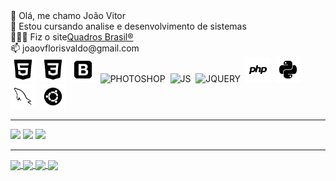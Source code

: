 <div>👋 Olá, me chamo João Vitor</div>
<div>🌱 Estou cursando analise e desenvolvimento de sistemas</div>
<div>👨🏻‍💻 Fiz o site<a href="https://www.quadrosbrasil.com.br/">Quadros Brasil®</a>
<div>📫 joaovflorisvaldo@gmail.com</div>
<div>
  <img src="https://github.com/vorillaz/devicons/blob/master/!SVG/html5.svg" title="HTML" alt="HTML" width="40" height="40"/>&nbsp;
  <img src="https://github.com/vorillaz/devicons/blob/master/!SVG/css3.svg" title="CSS3" alt="CSS3" width="40" height="40"/>&nbsp;
  <img src="https://github.com/vorillaz/devicons/blob/master/!SVG/bootstrap.svg" title="BOOTSTRAP" alt="BOOTSTRAP" width="40" height="40"/>&nbsp;
  <img src="https://github.com/vorillaz/devicons/blob/master/!SVG/photoshop.svg" title="PHOTOSHOP" alt="PHOTOSHOP" width="40" height="40"/>&nbsp;
  <img src="https://github.com/vorillaz/devicons/blob/master/!SVG/javascript_1.svg" title="JS" alt="JS" width="40" height="40"/>&nbsp;
  <img src="https://github.com/vorillaz/devicons/blob/master/!SVG/jquery_logo.svg" title="JQUERY" alt="JQUERY" width="40" height="40"/>&nbsp;
  <img src="https://github.com/vorillaz/devicons/blob/master/!SVG/php.svg" title="PHP" alt="PHP" width="40" height="40"/>&nbsp;
  <img src="https://github.com/vorillaz/devicons/blob/master/!SVG/python.svg" title="PYTHON" alt="PYTHON" width="40" height="40"/>&nbsp;
  <img src="https://github.com/vorillaz/devicons/blob/master/!SVG/mysql.svg" title="MySQL" alt="MySQL" width="40" height="40"/>&nbsp;
  <img src="https://github.com/vorillaz/devicons/blob/master/!SVG/ubuntu.svg" title="UBUNTU" alt="UBUNTU" width="40" height="40"/>&nbsp;
</div>
<hr>
<div>
  <img height="140em" src="https://github-readme-stats.vercel.app/api?username=joaovflorisvaldo&show_icons=true&theme=blue-green&include_all_commits=true&count_private=true&locale=pt-br"/>
  <img height="140em" src="http://github-readme-streak-stats.herokuapp.com?user=joaovflorisvaldo&theme=blue-green&locale=pt_BR"/>
  <img height="140em" src="https://github-readme-stats.vercel.app/api/top-langs/?username=joaovflorisvaldo&layout=compact&langs_count=7&theme=blue-green&locale=pt-br"/>
</div>
<hr> 
<a href="https://github.com/joaovflorisvaldo/openCart">
  <img align="center" height="140em" src="https://github-readme-stats.vercel.app/api/pin/?username=joaovflorisvaldo&repo=openCart&theme=blue-green" />
</a>
<a href="https://github.com/joaovflorisvaldo/pokedex">
  <img align="center" height="140em" src="https://github-readme-stats.vercel.app/api/pin/?username=joaovflorisvaldo&repo=pokedex&theme=blue-green" />
</a>
  <a href="https://github.com/joaovflorisvaldo/FPJAuto">
  <img align="center" height="140em" src="https://github-readme-stats.vercel.app/api/pin/?username=joaovflorisvaldo&repo=FPJAuto&theme=blue-green" />
</a>
<a href="https://github.com/joaovflorisvaldo/clinicaUnipar">
  <img align="center" height="140em" src="https://github-readme-stats.vercel.app/api/pin/?username=joaovflorisvaldo&repo=clinicaUnipar&theme=blue-green" />
</a>

<!---
joaovflorisvaldo/joaovflorisvaldo is a ✨ special ✨ repository because its `README.md` (this file) appears on your GitHub profile.
You can click the Preview link to take a look at your changes.
--->
